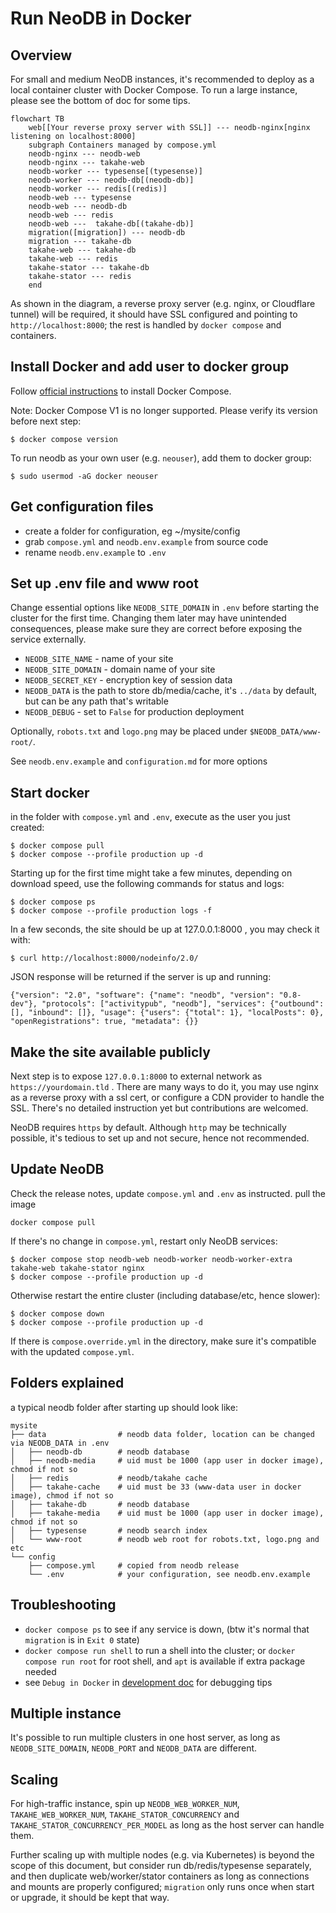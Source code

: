 Run NeoDB in Docker
===================

## Overview
For small and medium NeoDB instances, it's recommended to deploy as a local container cluster with Docker Compose. To run a large instance, please see the bottom of doc for some tips.

```mermaid
flowchart TB
    web[[Your reverse proxy server with SSL]] --- neodb-nginx[nginx listening on localhost:8000]
    subgraph Containers managed by compose.yml
    neodb-nginx --- neodb-web
    neodb-nginx --- takahe-web
    neodb-worker --- typesense[(typesense)]
    neodb-worker --- neodb-db[(neodb-db)]
    neodb-worker --- redis[(redis)]
    neodb-web --- typesense
    neodb-web --- neodb-db
    neodb-web --- redis
    neodb-web ---  takahe-db[(takahe-db)]
    migration([migration]) --- neodb-db
    migration --- takahe-db
    takahe-web --- takahe-db
    takahe-web --- redis
    takahe-stator --- takahe-db
    takahe-stator --- redis
    end
```

As shown in the diagram, a reverse proxy server (e.g. nginx, or Cloudflare tunnel) will be required, it should have SSL configured and pointing to `http://localhost:8000`; the rest is handled by `docker compose` and containers.

## Install Docker and add user to docker group

Follow [official instructions](https://docs.docker.com/compose/install/) to install Docker Compose.

Note: Docker Compose V1 is no longer supported. Please verify its version before next step:
```
$ docker compose version
```

To run neodb as your own user (e.g. `neouser`), add them to docker group:
```
$ sudo usermod -aG docker neouser
```

## Get configuration files
 - create a folder for configuration, eg ~/mysite/config
 - grab `compose.yml` and `neodb.env.example` from source code
 - rename `neodb.env.example` to `.env`

## Set up .env file and www root
Change essential options like `NEODB_SITE_DOMAIN` in `.env` before starting the cluster for the first time. Changing them later may have unintended consequences, please make sure they are correct before exposing the service externally.

- `NEODB_SITE_NAME` - name of your site
- `NEODB_SITE_DOMAIN` - domain name of your site
- `NEODB_SECRET_KEY` - encryption key of session data
- `NEODB_DATA` is the path to store db/media/cache, it's `../data` by default, but can be any path that's writable
- `NEODB_DEBUG` - set to `False` for production deployment

Optionally, `robots.txt` and `logo.png` may be placed under `$NEODB_DATA/www-root/`.

See `neodb.env.example` and `configuration.md` for more options

## Start docker
in the folder with `compose.yml` and `.env`, execute as the user you just created:
```
$ docker compose pull
$ docker compose --profile production up -d
```

Starting up for the first time might take a few minutes, depending on download speed, use the following commands for status and logs:
```
$ docker compose ps
$ docker compose --profile production logs -f
```

In a few seconds, the site should be up at 127.0.0.1:8000 , you may check it with:
```
$ curl http://localhost:8000/nodeinfo/2.0/
```

JSON response will be returned if the server is up and running:
```
{"version": "2.0", "software": {"name": "neodb", "version": "0.8-dev"}, "protocols": ["activitypub", "neodb"], "services": {"outbound": [], "inbound": []}, "usage": {"users": {"total": 1}, "localPosts": 0}, "openRegistrations": true, "metadata": {}}
```



## Make the site available publicly

Next step is to expose `127.0.0.1:8000` to external network as `https://yourdomain.tld` . There are many ways to do it, you may use nginx as a reverse proxy with a ssl cert, or configure a CDN provider to handle the SSL. There's no detailed instruction yet but contributions are welcomed.

NeoDB requires `https` by default. Although `http` may be technically possible, it's tedious to set up and not secure, hence not recommended.

## Update NeoDB

Check the release notes, update `compose.yml` and `.env` as instructed. pull the image
```
docker compose pull
```

If there's no change in `compose.yml`, restart only NeoDB services:
```
$ docker compose stop neodb-web neodb-worker neodb-worker-extra takahe-web takahe-stator nginx
$ docker compose --profile production up -d
```

Otherwise restart the entire cluster (including database/etc, hence slower):
```
$ docker compose down
$ docker compose --profile production up -d
```

If there is `compose.override.yml` in the directory, make sure it's compatible with the updated `compose.yml`.

## Folders explained
a typical neodb folder after starting up should look like:
```
mysite
├── data                # neodb data folder, location can be changed via NEODB_DATA in .env
│   ├── neodb-db        # neodb database
│   ├── neodb-media     # uid must be 1000 (app user in docker image), chmod if not so
│   ├── redis           # neodb/takahe cache
│   ├── takahe-cache    # uid must be 33 (www-data user in docker image), chmod if not so
│   ├── takahe-db       # neodb database
│   ├── takahe-media    # uid must be 1000 (app user in docker image), chmod if not so
│   ├── typesense       # neodb search index
│   └── www-root        # neodb web root for robots.txt, logo.png and etc
└── config
    ├── compose.yml     # copied from neodb release
    └── .env            # your configuration, see neodb.env.example
```

## Troubleshooting

 - `docker compose ps` to see if any service is down, (btw it's normal that `migration` is in `Exit 0` state)
 - `docker compose run shell` to run a shell into the cluster; or `docker compose run root` for root shell, and `apt` is available if extra package needed
 - see `Debug in Docker` in [development doc](development.md) for debugging tips

## Multiple instance

It's possible to run multiple clusters in one host server, as long as `NEODB_SITE_DOMAIN`, `NEODB_PORT` and `NEODB_DATA` are different.

## Scaling

For high-traffic instance, spin up `NEODB_WEB_WORKER_NUM`, `TAKAHE_WEB_WORKER_NUM`, `TAKAHE_STATOR_CONCURRENCY` and `TAKAHE_STATOR_CONCURRENCY_PER_MODEL` as long as the host server can handle them.

Further scaling up with multiple nodes (e.g. via Kubernetes) is beyond the scope of this document, but consider run db/redis/typesense separately, and then duplicate web/worker/stator containers as long as connections and mounts are properly configured; `migration` only runs once when start or upgrade, it should be kept that way.
